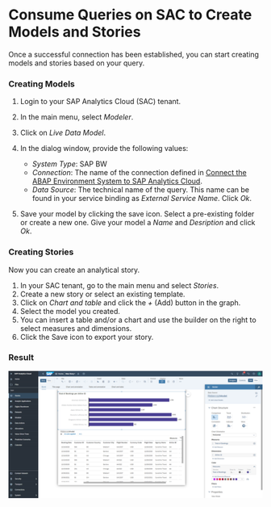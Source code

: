 <!-- loio616ba1dd50f24eff8c5f4f28f75bea11 -->

# Consume Queries on SAC to Create Models and Stories

Once a successful connection has been established, you can start creating models and stories based on your query.





### Creating Models

1.  Login to your SAP Analytics Cloud \(SAC\) tenant.
2.  In the main menu, select *Modeler*.
3.  Click on *Live Data Model*.
4.  In the dialog window, provide the following values:

    -   *System Type*: SAP BW
    -   *Connection*: The name of the connection defined in [Connect the ABAP Environment System to SAP Analytics Cloud](Connect_the_ABAP_Environment_System_to_SAP_Analytics_Cloud_a102853.md).
    -   *Data Source*: The technical name of the query. This name can be found in your service binding as *External Service Name*.
    Click *Ok*.

5.  Save your model by clicking the save icon. Select a pre-existing folder or create a new one. Give your model a *Name* and *Desription* and click *Ok*.



### Creating Stories

Now you can create an analytical story.

1.  In your SAC tenant, go to the main menu and select *Stories*.
2.  Create a new story or select an existing template.
3.  Click on *Chart and table* and click the *+* \(Add\) button in the graph.
4.  Select the model you created.
5.  You can insert a table and/or a chart and use the builder on the right to select measures and dimensions.
6.  Click the Save icon to export your story.





### Result

![](images/SAC_Result_51a62da.png)

